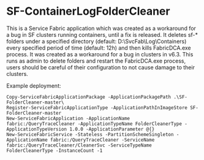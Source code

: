 # SF-ContainerLogFolderCleaner
This is a Service Fabric application which was created as a workaround for a bug in SF clusters running containers, until a fix is released. It deletes sf-* folders under a specified directory (default: D:\SvcFab\Log\Containers\) every specified period of time (default: 12h) and then kills FabricDCA.exe process. It was created as a workaround for a bug in clusters in v6.3.  This runs as admin to delete folders and restart the FabricDCA.exe process, users should be careful of their configuration to not cause damage to their clusters.

Example deployment:

```
Copy-ServiceFabricApplicationPackage -ApplicationPackagePath .\SF-FolderCleaner-master\
Register-ServiceFabricApplicationType -ApplicationPathInImageStore SF-FolderCleaner-master
New-ServiceFabricApplication -ApplicationName fabric:/QueryTraceCleaner -ApplicationTypeName FolderCleanerType -ApplicationTypeVersion 1.0.0 -ApplicationParameter @{}
New-ServiceFabricService -Stateless -PartitionSchemeSingleton -ApplicationName fabric:/QueryTraceCleaner -ServiceName fabric:/QueryTraceCleaner/CleanerSvc -ServiceTypeName FolderCleanerType -InstanceCount -1
```
